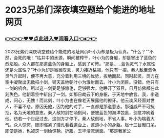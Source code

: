 # 2023兄弟们深夜填空题给个能进的地址网页

### <a href="https://github.com/joodfer/vbgty/issues/1">👉👉👉♥♥点此进入♥观看入口👈👉👉</a>

2023兄弟们深夜填空题给个能进的地址网页叶小为却是极为认真。“什么？”“不然，会死的哦！”枯井中的水源，瞬间被榨干，叶小为的身躯，却是冒出了蓝色的烈焰般。众人都在那道蓝色的身躯上，感到了可怖。“那是……蓝色灵气？水属性还是火属性？”叶小为却是微微叹息，灵力接近枯竭，他只有一招。秦人敌至蓝色灵气升起时，便不再大意，充分着利用三境的优势，拔地而起。同时起灵，灵力在空中凝聚出无数把小剑，铺天盖地朝叶小为激射而去。叶小为闭目。没错，他只有一剑的机会。所以这一剑要足够惊艳，足够强大。他睁开了双目，日月仿佛都在此刻失色。他朝着空中斩出了一剑。如那日劫云下的身躯，于天地中放言。我，李道成，问心，无愧！而此刻，叶小为也在像老天展露他的獠牙。他云淡风轻面对世人，不喜不悲。原因无他，因为他的对手，一直都是那道意志。那道威严不可抗拒，名为天地的意志。秦人敌的剑在顷刻间，便被蓝色的海洋包裹，剑意冲刷着他。仿若一个世纪过去，这剑方才停下。秦人敌倒地，不省人事。叶小为喘着大气。众人惊愕，随即缩紧了瞳孔看着道台上，这道小小的身躯。赵十三目瞪口呆，即便是她，也被这一剑给惊艳，折服。玉华泪流满面。“那是我家公
